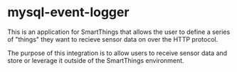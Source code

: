 # mysql-event-logger
This is an application for SmartThings that allows the user to define a series of "things" they want to recieve sensor data on over the HTTP protocol.

The purpose of this integration is to allow users to receive sensor data and store or leverage it outside of the SmartThings environment. 
